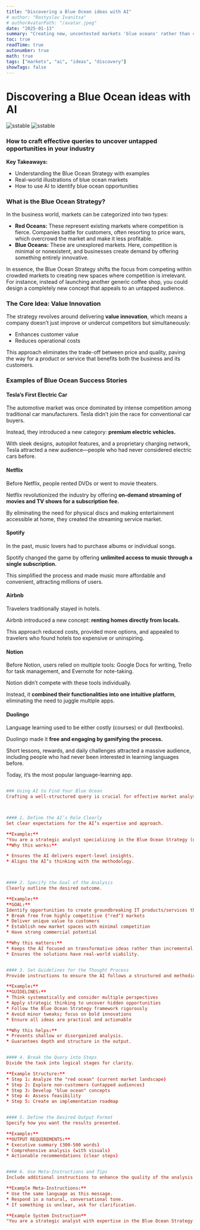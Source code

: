```yaml
---
title: "Discovering a Blue Ocean ideas with AI"
# author: "Rostyslav Ivanitsa"
# authorAvatarPath: "/avatar.jpeg"
date: "2025-01-13"
summary: "Creating new, uncontested markets 'blue oceans' rather than competing in overcrowded ones 'red oceans'. It emphasizes value innovation—simultaneously increasing customer value and reducing costs."
toc: true
readTime: true
autonumber: true
math: true
tags: ["markets", "ai", "ideas", "discovery"]
showTags: false
---
```


# Discovering a Blue Ocean ideas with AI

![sstable](blue-ocean1.jpg#light)
![sstable](blue-ocean1.jpg#dark)

### How to craft effective queries to uncover untapped opportunities in your industry

**Key Takeaways:**

* Understanding the Blue Ocean Strategy with examples
* Real-world illustrations of blue ocean markets
* How to use AI to identify blue ocean opportunities

### What is the Blue Ocean Strategy?

In the business world, markets can be categorized into two types:

* **Red Oceans:** These represent existing markets where competition is fierce. Companies battle for customers, often resorting to price wars, which overcrowd the market and make it less profitable.
* **Blue Oceans:** These are unexplored markets. Here, competition is minimal or nonexistent, and businesses create demand by offering something entirely innovative.

In essence, the Blue Ocean Strategy shifts the focus from competing within crowded markets to creating new spaces where competition is irrelevant. For instance, instead of launching another generic coffee shop, you could design a completely new concept that appeals to an untapped audience.

### The Core Idea: Value Innovation

The strategy revolves around delivering **value innovation**, which means a company doesn’t just improve or undercut competitors but simultaneously:

* Enhances customer value
* Reduces operational costs

This approach eliminates the trade-off between price and quality, paving the way for a product or service that benefits both the business and its customers.

### Examples of Blue Ocean Success Stories

#### Tesla’s First Electric Car
The automotive market was once dominated by intense competition among traditional car manufacturers. Tesla didn’t join the race for conventional car buyers.

Instead, they introduced a new category: **premium electric vehicles.**

With sleek designs, autopilot features, and a proprietary charging network, Tesla attracted a new audience—people who had never considered electric cars before.

#### Netflix
Before Netflix, people rented DVDs or went to movie theaters.

Netflix revolutionized the industry by offering **on-demand streaming of movies and TV shows for a subscription fee.**

By eliminating the need for physical discs and making entertainment accessible at home, they created the streaming service market.

#### Spotify
In the past, music lovers had to purchase albums or individual songs.

Spotify changed the game by offering **unlimited access to music through a single subscription.**

This simplified the process and made music more affordable and convenient, attracting millions of users.

#### Airbnb
Travelers traditionally stayed in hotels.

Airbnb introduced a new concept: **renting homes directly from locals.**

This approach reduced costs, provided more options, and appealed to travelers who found hotels too expensive or uninspiring.

#### Notion
Before Notion, users relied on multiple tools: Google Docs for writing, Trello for task management, and Evernote for note-taking.

Notion didn’t compete with these tools individually.

Instead, it **combined their functionalities into one intuitive platform**, eliminating the need to juggle multiple apps.

#### Duolingo
Language learning used to be either costly (courses) or dull (textbooks).

Duolingo made it **free and engaging by gamifying the process.**

Short lessons, rewards, and daily challenges attracted a massive audience, including people who had never been interested in learning languages before.

Today, it’s the most popular language-learning app.

```toml

### Using AI to Find Your Blue Ocean
Crafting a well-structured query is crucial for effective market analysis with AI, especially when applying the Blue Ocean Strategy. Here’s a step-by-step guide to structuring your query:



#### 1. Define the AI’s Role Clearly
Set clear expectations for the AI’s expertise and approach.

**Example:**
"You are a strategic analyst specializing in the Blue Ocean Strategy (developed by W. Chan Kim and Renée Mauborgne)."
**Why this works:**

* Ensures the AI delivers expert-level insights.
* Aligns the AI’s thinking with the methodology.



#### 2. Specify the Goal of the Analysis
Clearly outline the desired outcome.

**Example:**
**GOAL:**
Identify opportunities to create groundbreaking IT products/services that:
* Break free from highly competitive ("red") markets
* Deliver unique value to customers
* Establish new market spaces with minimal competition
* Have strong commercial potential

**Why this matters:**
* Keeps the AI focused on transformative ideas rather than incremental improvements.
* Ensures the solutions have real-world viability.


#### 3. Set Guidelines for the Thought Process
Provide instructions to ensure the AI follows a structured and methodical approach.

**Example:**
**GUIDELINES:**
* Think systematically and consider multiple perspectives
* Apply strategic thinking to uncover hidden opportunities
* Follow the Blue Ocean Strategy framework rigorously
* Avoid minor tweaks; focus on bold innovations
* Ensure all ideas are practical and actionable

**Why this helps:**
* Prevents shallow or disorganized analysis.
* Guarantees depth and structure in the output.


#### 4. Break the Query into Steps
Divide the task into logical stages for clarity.

**Example Structure:**
* Step 1: Analyze the "red ocean" (current market landscape)
* Step 2: Explore non-customers (untapped audiences)
* Step 3: Develop "blue ocean" concepts
* Step 4: Assess feasibility
* Step 5: Create an implementation roadmap


#### 5. Define the Desired Output Format
Specify how you want the results presented.

**Example:**
**OUTPUT REQUIREMENTS:**
* Executive summary (300-500 words)
* Comprehensive analysis (with visuals)
* Actionable recommendations (clear steps)


#### 6. Use Meta-Instructions and Tips
Include additional instructions to enhance the quality of the analysis.

**Example Meta-Instructions:**
* Use the same language as this message.
* Respond in a natural, conversational tone.
* If something is unclear, ask for clarification.

**Example System Instruction**
"You are a strategic analyst with expertise in the Blue Ocean Strategy. Your task is to conduct in-depth research in [YOUR FIELD] and develop innovative concepts for creating new market spaces."

```